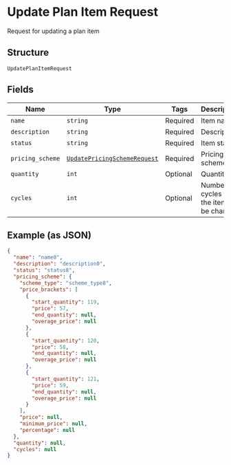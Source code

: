 
# Update Plan Item Request

Request for updating a plan item

## Structure

`UpdatePlanItemRequest`

## Fields

| Name | Type | Tags | Description |
|  --- | --- | --- | --- |
| `name` | `string` | Required | Item name |
| `description` | `string` | Required | Description |
| `status` | `string` | Required | Item status |
| `pricing_scheme` | [`UpdatePricingSchemeRequest`](../../doc/models/update-pricing-scheme-request.md) | Required | Pricing scheme |
| `quantity` | `int` | Optional | Quantity |
| `cycles` | `int` | Optional | Number of cycles that the item will be charged |

## Example (as JSON)

```json
{
  "name": "name0",
  "description": "description0",
  "status": "status8",
  "pricing_scheme": {
    "scheme_type": "scheme_type8",
    "price_brackets": [
      {
        "start_quantity": 119,
        "price": 57,
        "end_quantity": null,
        "overage_price": null
      },
      {
        "start_quantity": 120,
        "price": 58,
        "end_quantity": null,
        "overage_price": null
      },
      {
        "start_quantity": 121,
        "price": 59,
        "end_quantity": null,
        "overage_price": null
      }
    ],
    "price": null,
    "minimum_price": null,
    "percentage": null
  },
  "quantity": null,
  "cycles": null
}
```

